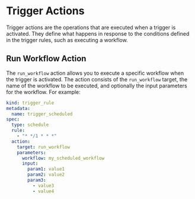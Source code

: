 # Trigger Actions

Trigger actions are the operations that are executed when a trigger is activated. They define what happens in response to the conditions defined in the trigger rules, such as executing a workflow.

## Run Workflow Action

The `run_workflow` action allows you to execute a specific workflow when the trigger is activated. The action consists of the `run_workflow` target, the name of the workflow to be executed, and optionally the input parameters for the workflow. For example:

```yaml
kind: trigger_rule
metadata:
  name: trigger_scheduled
spec:
  type: schedule
  rule:
    - "* */1 * * *"
  action:
    target: run_workflow
    parameters:
      workflow: my_scheduled_workflow
      input:
        param1: value1
        param2: value2
        param3:
          - value3
          - value4
```
